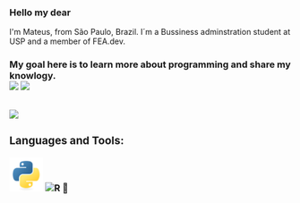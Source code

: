 ### Hello my dear

I'm Mateus, from São Paulo, Brazil. I´m a Bussiness adminstration student at USP and a member of FEA.dev. 

<h3 align="left">                                 
My goal here is to learn more about programming and share my knowlogy. 

  <div>
  <a href="https://github.com/pamiomateus" target="_blank"><img src="https://img.shields.io/badge/GitHub-100000?style=for-the-badge&logo=github&logoColor=white" target="_blank"></a>
<a href="https://instagram.com/pamio_mateus" target="_blank"><img src="https://img.shields.io/badge/Instagram-E4405F?style=for-the-badge&logo=instagram&logoColor=white" target="_blank"></a>




<h3 align="left">                                 
  </h3>
<p align="left">

<img align="center" src="http://github-profile-summary-cards.vercel.app/api/cards/most-commit-language?username=pamiomateus&theme=2077" height="150em" />
</p>
<h3 align="left">Languages and Tools:</h3>
<p align="left">
<img src="https://raw.githubusercontent.com/teamedwardforever/Readme-Generator/71f25dd8b98329b168142a6b782a107b75eab178/svg/Skills/Languages/python-original.svg" alt="Python" width="60" height="60"/>
<img src="https://www.r-project.org/logo/Rlogo.png" alt="R" width="60" height="60"/> 🗿
</p>



